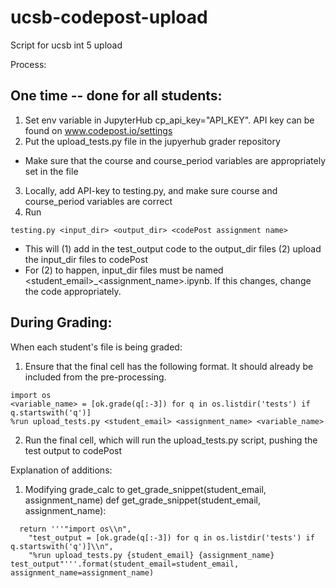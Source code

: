 # ucsb-codepost-upload
Script for ucsb int 5 upload

Process:
## One time -- done for all students:
1) Set env variable in JupyterHub cp_api_key="API_KEY". API key can be found on www.codepost.io/settings
2) Put the upload_tests.py file in the jupyerhub grader repository
  - Make sure that the course and course_period variables are appropriately set in the file
3) Locally, add API-key to testing.py, and make sure course and course_period variables are correct
4) Run
```
testing.py <input_dir> <output_dir> <codePost assignment name>
```
  - This will (1) add in the test_output code to the output_dir files (2) upload the input_dir files to codePost
  - For (2) to happen, input_dir files must be named <student_email>_<assignment_name>.ipynb. If this changes, change the code appropriately. 

## During Grading:
When each student's file is being graded:
1) Ensure that the final cell has the following format. It should already be included from the pre-processing.
```
import os
<variable_name> = [ok.grade(q[:-3]) for q in os.listdir('tests') if q.startswith('q')]
%run upload_tests.py <student_email> <assignment_name> <variable_name>
```
2) Run the final cell, which will run the upload_tests.py script, pushing the test output to codePost

Explanation of additions:
1) Modifying grade_calc to get_grade_snippet(student_email, assignment_name)
def get_grade_snippet(student_email, assignment_name):
```
  return '''"import os\\n",
    "test_output = [ok.grade(q[:-3]) for q in os.listdir('tests') if q.startswith('q')]\\n",
    "%run upload_tests.py {student_email} {assignment_name} test_output"'''.format(student_email=student_email, assignment_name=assignment_name)
```


